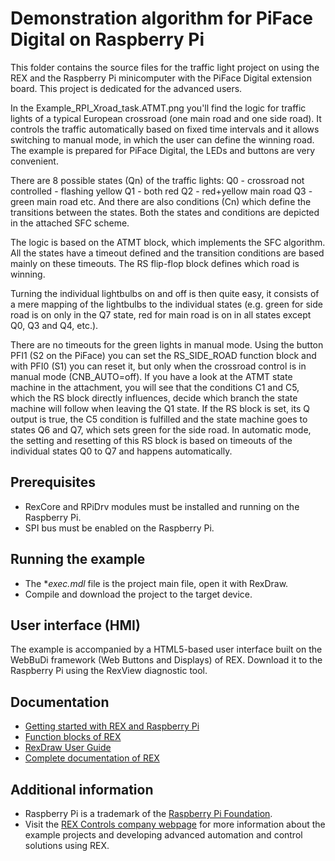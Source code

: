 ﻿Demonstration algorithm for PiFace Digital on Raspberry Pi 
==========================================================

This folder contains the source files for the traffic light project on using the 
REX and the Raspberry Pi minicomputer with 
the PiFace Digital extension board. This project is dedicated for the advanced users.

In the Example_RPI_Xroad_task.ATMT.png you'll find the logic for traffic lights of a typical
European crossroad (one main road and one side road). It controls the
traffic automatically based on fixed time intervals and it allows
switching to manual mode, in which the user can define the winning road.
The example is prepared for PiFace Digital, the LEDs and buttons are
very convenient.
 
There are 8 possible states (Qn) of the traffic lights:
Q0 - crossroad not controlled - flashing yellow
Q1 - both red
Q2 - red+yellow main road
Q3 - green main road
etc.
And there are also conditions (Cn) which define the transitions between
the states. Both the states and conditions are depicted in the attached
SFC scheme.
 
The logic is based on the ATMT block, which implements the SFC
algorithm. All the states have a timeout defined and the transition
conditions are based mainly on these timeouts. The RS flip-flop block
defines which road is winning.
 
Turning the individual lightbulbs on and off is then quite easy, it
consists of a mere mapping of the lightbulbs to the individual states
(e.g. green for side road is on only in the Q7 state, red for main road
is on in all states except Q0, Q3 and Q4, etc.).
 
There are no timeouts for the green lights in manual mode.
Using the button PFI1 (S2 on the PiFace) you can set the RS_SIDE_ROAD function block and with PFI0 (S1) you can reset it, but only when the crossroad control is in manual mode (CNB_AUTO=off).
If you have a look at the ATMT state machine in the attachment, you will see that the conditions C1 and C5, which the RS block directly influences, decide which branch the state machine will follow when leaving the Q1 state. If the RS block is set, its Q output is true, the C5 condition is fulfilled and the state machine goes to states Q6 and Q7, which sets green for the side road.
In automatic mode, the setting and resetting of this RS block is based on timeouts of the individual states Q0 to Q7 and happens automatically.

## Prerequisites ##

- RexCore and RPiDrv modules must be installed and running on the Raspberry Pi.
- SPI bus must be enabled on the Raspberry Pi.

## Running the example ##

- The **exec.mdl* file is the project main file, open it with RexDraw.
- Compile and download the project to the target device.

## User interface (HMI) ##
The example is accompanied by a HTML5-based user interface built on the WebBuDi 
framework (Web Buttons and Displays) of REX. Download it to 
the Raspberry Pi using the RexView diagnostic tool.

## Documentation ##

- [Getting started with REX and Raspberry Pi](https://www.rexcontrols.com/media/2.50.5/doc/ENGLISH/MANUALS/RexGettingStarted/RexGettingStarted_RasPi_ENG.html)
- [Function blocks of REX](https://www.rexcontrols.com/media/2.50.5/doc/ENGLISH/MANUALS/BRef/BRef_ENG.html)
- [RexDraw User Guide](https://www.rexcontrols.com/media/2.50.5/doc/ENGLISH/MANUALS/RexDraw/RexDraw_ENG.html)
- [Complete documentation of REX](http://www.rexcontrols.com/documentation-and-support)

## Additional information ##

- Raspberry Pi is a trademark of the [Raspberry Pi Foundation](http://www.raspberrypi.org).
- Visit the [REX Controls company webpage](http://www.rexcontrols.com) 
for more information about the example projects and developing advanced 
automation and control solutions using REX.